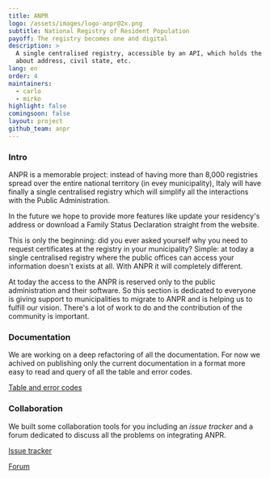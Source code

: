 ```yaml
---
title: ANPR
logo: /assets/images/logo-anpr@2x.png
subtitle: National Registry of Resident Population
payoff: The registry becomes one and digital
description: >
  A single centralised registry, accessible by an API, which holds the up-to-date information
  about address, civil state, etc.
lang: en
order: 4
maintainers:
  - carlo
  - mirko
highlight: false
comingsoon: false
layout: project
github_team: anpr
---
```


### Intro
ANPR is a memorable project: instead of having more than 8,000 registries spread over the entire
national territory (in evey municipality), Italy will have finally a single centralised registry
which will simplify all the interactions with the Public Administration.

In the future we hope to provide more features like update your residency's address or download a
Family Status Declaration straight from the website.

This is only the beginning: did you ever asked yourself why you need to request certificates at the
registry in your municipality? Simple: at today a single centralised registry where the public
offices can access your information doesn't exists at all. With ANPR it will completely different.

At today the access to the ANPR is reserved only to the public administration and their software.
So this section is dedicated to everyone is giving support to municipalities to migrate to ANPR and
is helping us to fulfill our vision. There's a lot of work to do and the contribution of the
community is important.


### Documentation
We are working on a deep refactoring of all the documentation. For now we achived on publishing
only the current documentation in a format more easy to read and query of all the table and error
codes.

[Table and error codes](http://anpr.readthedocs.io/it/latest/)


### Collaboration
We built some collaboration tools for you including an *issue tracker* and a forum dedicated to
discuss all the problems on integrating ANPR.

[Issue tracker](https://github.com/italia/anpr/issues)

[Forum](https://forum.italia.it/c/anpr)
